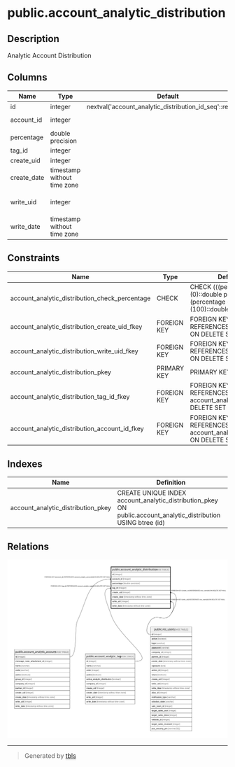 # public.account_analytic_distribution

## Description

Analytic Account Distribution

## Columns

| Name | Type | Default | Nullable | Children | Parents | Comment |
| ---- | ---- | ------- | -------- | -------- | ------- | ------- |
| id | integer | nextval('account_analytic_distribution_id_seq'::regclass) | false |  |  |  |
| account_id | integer |  | false |  | [public.account_analytic_account](public.account_analytic_account.md) | Analytic Account |
| percentage | double precision |  | false |  |  | Percentage |
| tag_id | integer |  | false |  | [public.account_analytic_tag](public.account_analytic_tag.md) | Parent tag |
| create_uid | integer |  | true |  | [public.res_users](public.res_users.md) | Created by |
| create_date | timestamp without time zone |  | true |  |  | Created on |
| write_uid | integer |  | true |  | [public.res_users](public.res_users.md) | Last Updated by |
| write_date | timestamp without time zone |  | true |  |  | Last Updated on |

## Constraints

| Name | Type | Definition | Comment |
| ---- | ---- | ---------- | ------- |
| account_analytic_distribution_check_percentage | CHECK | CHECK (((percentage >= (0)::double precision) AND (percentage <= (100)::double precision))) | CHECK(percentage >= 0 AND percentage <= 100) |
| account_analytic_distribution_create_uid_fkey | FOREIGN KEY | FOREIGN KEY (create_uid) REFERENCES res_users(id) ON DELETE SET NULL |  |
| account_analytic_distribution_write_uid_fkey | FOREIGN KEY | FOREIGN KEY (write_uid) REFERENCES res_users(id) ON DELETE SET NULL |  |
| account_analytic_distribution_pkey | PRIMARY KEY | PRIMARY KEY (id) |  |
| account_analytic_distribution_tag_id_fkey | FOREIGN KEY | FOREIGN KEY (tag_id) REFERENCES account_analytic_tag(id) ON DELETE SET NULL |  |
| account_analytic_distribution_account_id_fkey | FOREIGN KEY | FOREIGN KEY (account_id) REFERENCES account_analytic_account(id) ON DELETE SET NULL |  |

## Indexes

| Name | Definition |
| ---- | ---------- |
| account_analytic_distribution_pkey | CREATE UNIQUE INDEX account_analytic_distribution_pkey ON public.account_analytic_distribution USING btree (id) |

## Relations

![er](public.account_analytic_distribution.svg)

---

> Generated by [tbls](https://github.com/k1LoW/tbls)
